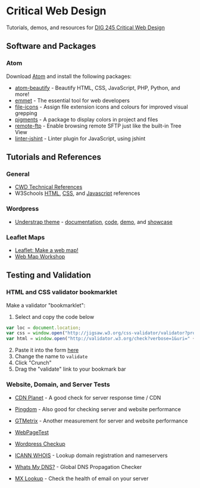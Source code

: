 # Critical Web Design

Tutorials, demos, and resources for [DIG 245 Critical Web Design](https://owenmundy.com/teaching/critical-web-design/)



## Software and Packages


### Atom

Download [Atom](https://atom.io/) and install the following packages:

* [atom-beautify](https://atom.io/packages/atom-beautify) - Beautify HTML, CSS, JavaScript, PHP, Python, and more!
* [emmet](https://atom.io/packages/emmet) - The essential tool for web developers
* [file-icons](https://atom.io/packages/file-icons) - Assign file extension icons and colours for improved visual grepping
* [pigments](https://atom.io/packages/pigments) - A package to display colors in project and files
* [remote-ftp](https://atom.io/packages/remote-ftp) - Enable browsing remote SFTP just like the built-in Tree View 
* [linter-jshint](https://atom.io/packages/linter-jshint) - Linter plugin for JavaScript, using jshint

## Tutorials and References


### General

* [CWD Technical References](https://docs.google.com/presentation/d/1OVCMHMfB_0gYgTtv2iMK_aCktJtCSRp1aRvH3T1W0JU/edit?usp=sharing)
* W3Schools [HTML](https://www.w3schools.com/tags/default.asp), [CSS](https://www.w3schools.com/cssref/default.asp), and [Javascript](https://www.w3schools.com/jsref/default.asp) references




### Wordpress

* [Understrap theme](https://understrap.com/) - [documentation](https://understrap.github.io/), [code](https://github.com/understrap/understrap), [demo](https://understrap.com/understrap/), and [showcase](https://github.com/understrap/understrap/issues/208)



### Leaflet Maps

* [Leaflet: Make a web map!](https://maptimeboston.github.io/leaflet-intro/)
* [Web Map Workshop](http://duspviz.mit.edu/web-map-workshop/)







## Testing and Validation


### HTML and CSS validator bookmarklet

Make a validator "bookmarklet":

1. Select and copy the code below

```javascript
var loc = document.location;
var css = window.open("http://jigsaw.w3.org/css-validator/validator?profile=css3&warning=0&uri=" + loc, "css");
var html = window.open("http://validator.w3.org/check?verbose=1&uri=" + loc, "html");

```
2. Paste it into the form [here](http://ted.mielczarek.org/code/mozilla/bookmarklet.html)
3. Change the name to `validate`
4. Click "Crunch"
5. Drag the "validate" link to your bookmark bar

### Website, Domain, and Server Tests

* [CDN Planet](https://www.cdnplanet.com/) - A good check for server response time / CDN 
* [Pingdom](https://tools.pingdom.com/) - Also good for checking server and website performance
* [GTMetrix](https://gtmetrix.com/) - Another measurement for server and website performance
* [WebPageTest](https://www.webpagetest.org/)
* [Wordpress Checkup](https://premium.wpmudev.org/wp-checkup/ )

* [ICANN WHOIS](https://whois.icann.org/en) - Lookup domain registration and nameservers
* [Whats My DNS?](https://www.whatsmydns.net/) - Global DNS Propagation Checker
* [MX Lookup](https://mxtoolbox.com/MXLookup.aspx) - Check the health of email on your server







